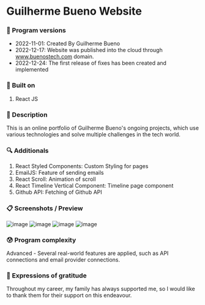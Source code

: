 # Guilherme Bueno Website

### 💾 Program versions

- 2022-11-01: Created By Guilherme Bueno
- 2022-12-17: Website was published into the cloud through www.buenostech.com domain.
- 2022-12-24: The first release of fixes has been created and implemented

### 🔨 Built on

1. React JS

### 📃 Description

This is an online portfolio of Guilherme Bueno's ongoing projects, which use various technologies and solve multiple challenges in the tech world.

### 🔍 Additionals

1. React Styled Components: Custom Styling for pages
2. EmailJS: Feature of sending emails
3. React Scroll: Animation of scroll
4. React Timeline Vertical Component: Timeline page component
5. Github API: Fetching of Github API

### 📋 Screenshots / Preview

![image](https://user-images.githubusercontent.com/101655079/209453001-d3743224-16a5-412e-8d6d-f380bd55229c.png)
![image](https://user-images.githubusercontent.com/101655079/209453003-e3158826-e445-4c9c-85bc-3076547f0153.png)
![image](https://user-images.githubusercontent.com/101655079/209453010-2d7d0fbb-fbf0-4f75-a6c5-0a15dd09b6f6.png)
![image](https://user-images.githubusercontent.com/101655079/209453137-d17d3fcc-a826-4495-8b44-209dd1eea8bb.png)

### 😰 Program complexity

Advanced - Several real-world features are applied, such as API connections and email provider connections.

### 🎁 Expressions of gratitude

Throughout my career, my family has always supported me, so I would like to thank them for their support on this endeavour.
